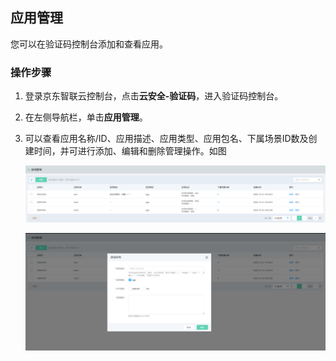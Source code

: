 ## 应用管理

您可以在验证码控制台添加和查看应用。

### 操作步骤

1. 登录京东智联云控制台，点击**云安全-验证码**，进入验证码控制台。

2. 在左侧导航栏，单击**应用管理**。

3. 可以查看应用名称/ID、应用描述、应用类型、应用包名、下属场景ID数及创建时间，并可进行添加、编辑和删除管理操作。如图

   ![image](../../../../image/Captcha/packageManagement.png)
   
   ![image](../../../../image/Captcha/addpackage.png)

